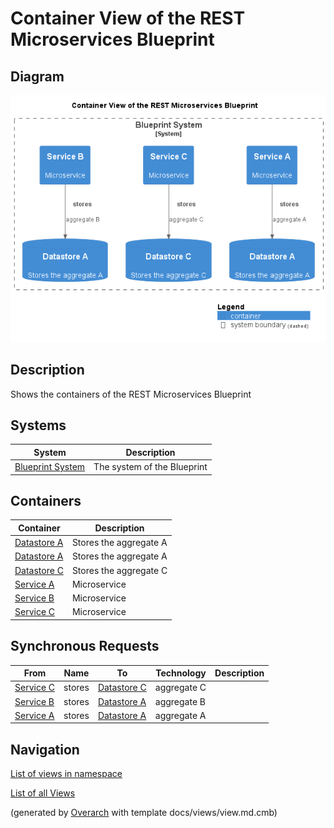 # Container View of the REST Microservices Blueprint

## Diagram
![Container View of the REST Microservices Blueprint](../../../../../software-development/architecture/blueprint/microservices/rest/container-view.png)

## Description
Shows the containers of the REST Microservices Blueprint

## Systems
| System | Description |
|---|---|
| [Blueprint System](../../../../../software-development/architecture/blueprint/microservices/rest/system.md)| The system of the Blueprint |

## Containers
| Container | Description |
|---|---|
| [Datastore A](../../../../../software-development/architecture/blueprint/microservices/rest/datastore-b.md)| Stores the aggregate A |
| [Datastore A](../../../../../software-development/architecture/blueprint/microservices/rest/datastore-a.md)| Stores the aggregate A |
| [Datastore C](../../../../../software-development/architecture/blueprint/microservices/rest/datastore-c.md)| Stores the aggregate C |
| [Service A](../../../../../software-development/architecture/blueprint/microservices/rest/service-a.md)| Microservice |
| [Service B](../../../../../software-development/architecture/blueprint/microservices/rest/service-b.md)| Microservice |
| [Service C](../../../../../software-development/architecture/blueprint/microservices/rest/service-c.md)| Microservice |

## Synchronous Requests
| From | Name | To | Technology | Description |
|---|---|---|---|---|
| [Service C](../../../../../software-development/architecture/blueprint/microservices/rest/service-c.md) | stores | [Datastore C](../../../../../software-development/architecture/blueprint/microservices/rest/datastore-c.md) | aggregate C |
| [Service B](../../../../../software-development/architecture/blueprint/microservices/rest/service-b.md) | stores | [Datastore A](../../../../../software-development/architecture/blueprint/microservices/rest/datastore-b.md) | aggregate B |
| [Service A](../../../../../software-development/architecture/blueprint/microservices/rest/service-a.md) | stores | [Datastore A](../../../../../software-development/architecture/blueprint/microservices/rest/datastore-a.md) | aggregate A |

## Navigation
[List of views in namespace](./views-in-namespace.md)

[List of all Views](../../../../../views.md)


(generated by [Overarch](https://github.com/soulspace-org/overarch) with template docs/views/view.md.cmb)

